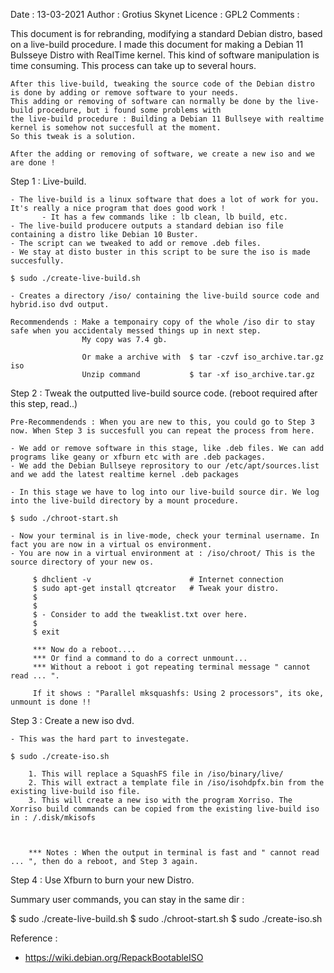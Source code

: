 
Date 		:	13-03-2021
Author 		: 	Grotius Skynet
Licence 	: 	GPL2
Comments	:	 

This document is for rebranding, modifying a standard Debian distro, based on a live-build procedure.
I made this document for making a Debian 11 Bulsseye Distro with RealTime kernel.
This kind of software manipulation is time consuming. This process can take up to several hours.

	After this live-build, tweaking the source code of the Debian distro is done by adding or remove software to your needs.
	This adding or removing of software can normally be done by the live-build procedure, but i found some problems with
	the live-build procedure : Building a Debian 11 Bullseye with realtime kernel is somehow not succesfull at the moment.
	So this tweak is a solution. 

	After the adding or removing of software, we create a new iso and we are done !


Step 1 : Live-build.

	- The live-build is a linux software that does a lot of work for you. It's really a nice program that does good work !
		   - It has a few commands like : lb clean, lb build, etc.
	- The live-build producere outputs a standard debian iso file containing a distro like Debian 10 Buster.
	- The script can we tweaked to add or remove .deb files.
	- We stay at disto buster in this script to be sure the iso is made succesfully.
	
	$ sudo ./create-live-build.sh
	
	- Creates a directory /iso/ containing the live-build source code and hybrid.iso dvd output.
	
	Recommendends : Make a temponairy copy of the whole /iso dir to stay safe when you accidentaly messed things up in next step.
					My copy was 7.4 gb.
					
					Or make a archive with 	$ tar -czvf iso_archive.tar.gz iso
					Unzip command 			$ tar -xf iso_archive.tar.gz
	
	
Step 2 : Tweak the outputted live-build source code. (reboot required after this step, read..)

	Pre-Recommendends : When you are new to this, you could go to Step 3 now. When Step 3 is succesfull you can repeat the process from here.

	- We add or remove software in this stage, like .deb files. We can add programs like geany or xfburn etc with are .deb packages.
	- We add the Debian Bullseye reprository to our /etc/apt/sources.list and we add the latest realtime kernel .deb packages

	- In this stage we have to log into our live-build source dir. We log into the live-build directory by a mount procedure.
	
	$ sudo ./chroot-start.sh
	
	- Now your terminal is in live-mode, check your terminal username. In fact you are now in a virtual os environment. 
	- You are now in a virtual environment at : /iso/chroot/ This is the source directory of your new os.
	
		 $ dhclient -v 						# Internet connection
		 $ sudo apt-get install qtcreator  	# Tweak your distro.
		 $ 
		 $   
		 $ - Consider to add the tweaklist.txt over here.  
		 $    
		 $ exit
	
		 *** Now do a reboot....
		 *** Or find a command to do a correct unmount...
		 *** Without a reboot i got repeating terminal message " cannot read ... ". 
		 
		 If it shows : "Parallel mksquashfs: Using 2 processors", its oke, unmount is done !!
		 
	
Step 3 : Create a new iso dvd.	
	
	- This was the hard part to investegate.
	
	$ sudo ./create-iso.sh
	
		1. This will replace a SquashFS file in /iso/binary/live/
		2. This will extract a template file in /iso/isohdpfx.bin from the existing live-build iso file.
		3. This will create a new iso with the program Xorriso. The Xorriso build commands can be copied from the existing live-build iso in : /.disk/mkisofs
	
	
	
		*** Notes : When the output in terminal is fast and " cannot read ... ", then do a reboot, and Step 3 again.
		

		
Step 4 : Use Xfburn to burn your new Distro.
	

Summary user commands, you can stay in the same dir :

$ sudo ./create-live-build.sh
$ sudo ./chroot-start.sh
$ sudo ./create-iso.sh


Reference :
- https://wiki.debian.org/RepackBootableISO








